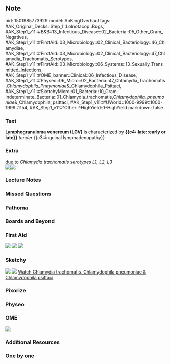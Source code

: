 ## Note
nid: 1501985773929
model: AnKingOverhaul
tags: #AK_Original_Decks::Step_1::Lolnotacop::Bugs, #AK_Step1_v11::#B&B::13_Infectious_Disease::02_Bacteria::05_Other_Gram_Negatives, #AK_Step1_v11::#FirstAid::03_Microbiology::02_Clinical_Bacteriology::46_Chlamydiae, #AK_Step1_v11::#FirstAid::03_Microbiology::02_Clinical_Bacteriology::47_Chlamydia_Trachomatis_Serotypes, #AK_Step1_v11::#FirstAid::03_Microbiology::06_Systems::13_Sexually_Transmitted_Infections, #AK_Step1_v11::#OME_banner::Clinical::06_Infectious_Disease, #AK_Step1_v11::#Physeo::06_Micro::02_Bacteria::47_Chlamydia_Trachomatis,_Chlamydophila_Pneymoniae_&_Chlamydophila_Psittaci, #AK_Step1_v11::#SketchyMicro::01_Bacteria::10_Gram-indeterminate_Bacteria::01_Chlamydia_trachomatis,_Chlamydophila_pneumoniae_&_Chlamydophila_psittaci, #AK_Step1_v11::#UWorld::1000-9999::1000-1999::1154, #AK_Step1_v11::^Other::^HighYield::1-HighYield
markdown: false

### Text
<b>Lymphogranuloma venereum (LGV)</b> is characterized by
<b>{{c4::late::early or late}}</b> <i>tender</i> {{c3::inguinal
lymphadenopathy}}

### Extra
<div>
  due to <i>Chlamydia trachomatis serotypes L1, L2, L3</i>
</div><img src="paste-6734508720518.jpg"><img src=
"paste-7267084664956.jpg">

### Lecture Notes


### Missed Questions


### Pathoma


### Boards and Beyond


### First Aid
<img src="tmpb42bb1e8.png"> <img src="tmp92anidjl.png"> <img src=
"tmp10jvmsi7.png">

### Sketchy
<img src="paste-188394445471747.jpg"> <img src=
"paste-71026b0e5524fd6bfe37367ce4df7f7af64e77bf.png"> <a href=
"https://dashboard.sketchy.com/study/medical/courses/medical-microbiology/units/medical-microbiology-bacteria/videos/medical-microbiology-bacteria-gram-indeterminate-bacteria-chlamydia-trachomatis-chlamydophila-pneumoniae-and-chlamydophila-psittaci?utm_source=anki&utm_medium=partnership&utm_campaign=february_update&utm_content=medical">
Watch Chlamydia trachomatis, Chlamydophila pneumoniae &
Chlamydophila psittaci</a>

### Pixorize


### Physeo


### OME
<div class="ome-widget">
  <a href=
  "https://onlinemeded.org/spa/infectious-disease?ref=anki"><img src="_OME_AnkiFlashcards_Topic_4.png"></a>
</div>

### Additional Resources


### One by one

